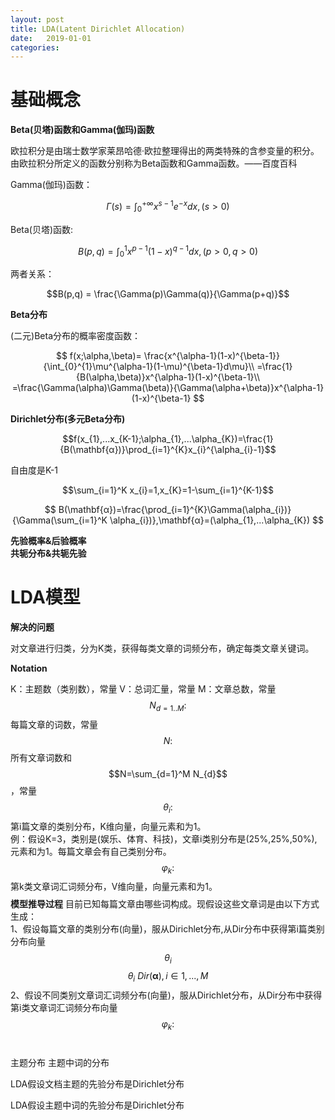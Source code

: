 ```yaml
---
layout: post
title: LDA(Latent Dirichlet Allocation)
date:   2019-01-01
categories: 
---
```


# 基础概念

**Beta(贝塔)函数和Gamma(伽玛)函数**  

欧拉积分是由瑞士数学家莱昂哈德·欧拉整理得出的两类特殊的含参变量的积分。由欧拉积分所定义的函数分别称为Beta函数和Gamma函数。——百度百科  

Gamma(伽玛)函数：  

$$\Gamma(s)=\int_{0}^{+\infty} x^{s-1}e^{-x}dx,(s>0)$$

Beta(贝塔)函数:  

$$B(p,q)=\int_{0}^{1} x^{p-1}(1-x)^{q-1}dx,(p>0,q>0)$$  

两者关系：  

$$B(p,q) = \frac{\Gamma(p)\Gamma(q)}{\Gamma(p+q)}$$

**Beta分布**

(二元)Beta分布的概率密度函数：  

$$
f(x;\alpha,\beta)= \frac{x^{\alpha-1}(1-x)^{\beta-1}} {\int_{0}^{1}\mu^{\alpha-1}(1-\mu)^{\beta-1}d\mu}\\
=\frac{1}{B(\alpha,\beta)}x^{\alpha-1}(1-x)^{\beta-1}\\
=\frac{\Gamma(\alpha)\Gamma(\beta)}{\Gamma(\alpha+\beta)}x^{\alpha-1}(1-x)^{\beta-1}  
$$

**Dirichlet分布(多元Beta分布)**    

$$f(x_{1},...x_{K-1};\alpha_{1},...\alpha_{K})=\frac{1}{B(\mathbf{α})}\prod_{i=1}^{K}x_{i}^{\alpha_{i}-1}$$

自由度是K-1  

$$\sum_{i=1}^K x_{i}=1,x_{K}=1-\sum_{i=1}^{K-1}$$   

$$
B(\mathbf{α})=\frac{\prod_{i=1}^{K}\Gamma(\alpha_{i})} {\Gamma(\sum_{i=1}^K \alpha_{i})},\mathbf{α}=(\alpha_{1},...\alpha_{K})
$$

**先验概率&后验概率**  
**共轭分布&共轭先验**  
# LDA模型
**解决的问题**   

对文章进行归类，分为K类，获得每类文章的词频分布，确定每类文章关键词。

**Notation**  

K：主题数（类别数），常量
V：总词汇量，常量
M：文章总数，常量
$$N_{d=1..M}:$$每篇文章的词数，常量
$$N:$$所有文章词数和$$N=\sum_{d=1}^M N_{d}$$，常量
$$\theta_{i}:$$第i篇文章的类别分布，K维向量，向量元素和为1。  
例：假设K=3，类别是(娱乐、体育、科技)，文章i类别分布是(25%,25%,50%),元素和为1。每篇文章会有自己类别分布。  
$$\varphi_{k}:$$第k类文章词汇词频分布，V维向量，向量元素和为1。
$$$$
**模型推导过程**
目前已知每篇文章由哪些词构成。现假设这些文章词是由以下方式生成：   
1、假设每篇文章的类别分布(向量)，服从Dirichlet分布,从Dir分布中获得第i篇类别分布向量$$\theta_{i}$$
$$\theta_{i}~Dir(\mathbf{α}),i\in{1,...,M}$$
2、假设不同类别文章词汇词频分布(向量)，服从Dirichlet分布，从Dir分布中获得第i类文章词汇词频分布向量$$\varphi_{k}:$$  
$$$$

主题分布
主题中词的分布

LDA假设文档主题的先验分布是Dirichlet分布

LDA假设主题中词的先验分布是Dirichlet分布
